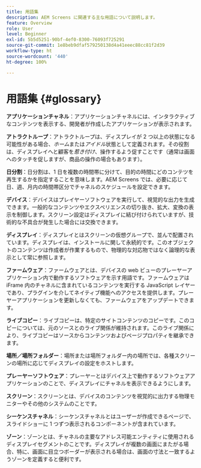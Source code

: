 ```yaml
---
title: 用語集
description: AEM Screens に関連する主な用語について説明します。
feature: Overview
role: User
level: Beginner
exl-id: 5b5d5251-90bf-4ef0-8300-76093f725291
source-git-commit: 1e8beb9dfaf579250138d4a41eeec88cc81f2d39
workflow-type: ht
source-wordcount: '440'
ht-degree: 100%

---
```


# 用語集 {#glossary}

**アプリケーションチャネル**：アプリケーションチャネルには、インタラクティブなコンテンツを表示する、開発者が作成したアプリケーションが表示されます。

**アトラクトループ**：アトラクトループは、ディスプレイが 2 つ以上の状態になる可能性がある場合、*ホーム*&#x200B;または&#x200B;*アイドル*&#x200B;状態として定義されます。その役割は、ディスプレイへと顧客を&#x200B;*惹き付け*、操作するよう促すことです（通常は画面へのタッチを促しますが、商品の操作の場合もあります）。

**日分割**：日分割は、1 日を複数の時間帯に分けて、目的の時間にどのコンテツを再生するかを指定することを意味します。AEM Screens では、必要に応じて日、週、月内の時間帯区分でチャネルのスケジュールを設定できます。

**デバイス**：デバイスはプレイヤーソフトウェアを実行して、視覚的な出力を生成できます。一般的なコンテンツやエクスペリエンスの切り抜き、拡大、変換の表示を制御します。スクリーン設定はディスプレイに結び付けられていますが、技術的な不具合が発生した場合には交換できます。

**ディスプレイ**：ディスプレイとはスクリーンの仮想グループで、並んで配置されています。ディスプレイは、インストールに関して永続的です。このオブジェクトのコンテンツは作成者が作業するもので、物理的な対応物ではなく論理的な表示として常に参照します。

**ファームウェア**：ファームウェアとは、デバイスの web ビューのプレーヤーアプリケーション内で動作するソフトウェアを示す用語です。ファームウェアは iFrame 内のチャネルに含まれているコンテンツを実行する JavaScript レイヤーであり、プラグインを介してネイティブ機能へのアクセスを提供します。プレーヤーアプリケーションを更新しなくても、ファームウェアをアップデートできます。

**ライブコピー**：ライブコピーは、特定のサイトコンテンツのコピーです。このコピーについては、元のソースとのライブ関係が維持されます。このライブ関係により、ライブコピーはソースからコンテンツおよびページプロパティを継承できます。

**場所／場所フォルダー**：場所または場所フォルダー内の場所では、各種スクリーンの場所に応じてディスプレイの設定をホストします。

**プレーヤーソフトウェア**：プレーヤーとはデバイス上で動作するソフトウェアアプリケーションのことで、ディスプレイにチャネルを表示できるようにします。

**スクリーン**：スクリーンとは、デバイスのコンテンツを視覚的に出力する物理モニターやその他のシステムのことです。

**シーケンスチャネル**：シーケンスチャネルとはユーザーが作成できるページで、スライドショーに 1 つずつ表示されるコンポーネントが含まれています。

**ゾーン**：ゾーンとは、チャネルの主要なアドレス可能エンティティに使用されるディスプレイセグメントのことです。ディスプレイが複数の画面にまたがる場合、特に、画面に目立つボーダーが表示される場合は、画面の寸法と一致するようゾーンを定義すると便利です。
